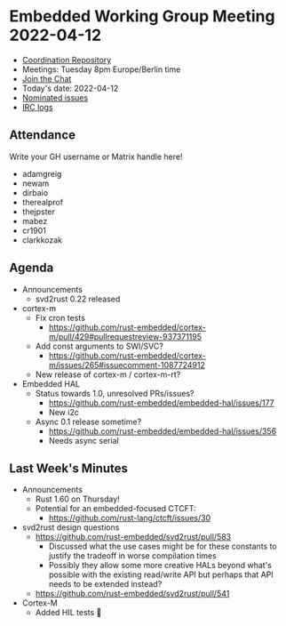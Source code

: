 # Embedded Working Group Meeting 2022-04-12

* [Coordination Repository]
* Meetings: Tuesday 8pm Europe/Berlin time
* [Join the Chat]
* Today's date: 2022-04-12
* [Nominated issues](https://github.com/search?q=org%3Arust-embedded+label%3Anominated+is%3Aopen&type=Issues)
* [IRC logs]

[Coordination Repository]: https://github.com/rust-embedded/wg
[Join the Chat]: https://riot.im/app/#/room/#rust-embedded:matrix.org
[IRC logs]: https://libera.irclog.whitequark.org/rust-embedded/2022-04-12

## Attendance

Write your GH username or Matrix handle here!

* adamgreig
* newam
* dirbaio
* therealprof
* thejpster
* mabez
* cr1901
* clarkkozak

## Agenda

* Announcements
    * svd2rust 0.22 released
* cortex-m
    * Fix cron tests
        * https://github.com/rust-embedded/cortex-m/pull/429#pullrequestreview-937371195
    * Add const arguments to SWI/SVC?
        * https://github.com/rust-embedded/cortex-m/issues/265#issuecomment-1087724912
    * New release of cortex-m / cortex-m-rt?
* Embedded HAL
    * Status towards 1.0, unresolved PRs/issues?
        * https://github.com/rust-embedded/embedded-hal/issues/177
        * New i2c
    * Async 0.1 release sometime?
        * https://github.com/rust-embedded/embedded-hal/issues/356
        * Needs async serial

## Last Week's Minutes

* Announcements
    * Rust 1.60 on Thursday!
    * Potential for an embedded-focused CTCFT:
        * https://github.com/rust-lang/ctcft/issues/30
* svd2rust design questions
    * https://github.com/rust-embedded/svd2rust/pull/583
        * Discussed what the use cases might be for these constants to justify the tradeoff in worse compilation times
        * Possibly they allow some more creative HALs beyond what's possible with the existing read/write API but perhaps that API needs to be extended instead?
    * https://github.com/rust-embedded/svd2rust/pull/541
* Cortex-M
    * Added HIL tests :tada:
